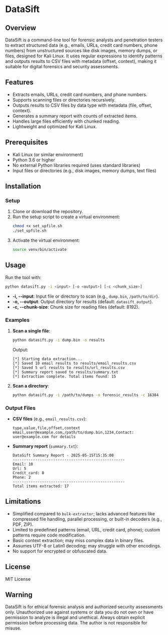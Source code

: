 # DataSift

## Overview
DataSift is a command-line tool for forensic analysts and penetration testers to extract structured data (e.g., emails, URLs, credit card numbers, phone numbers) from unstructured sources like disk images, memory dumps, or files, designed for Kali Linux. It uses regular expressions to identify patterns and outputs results to CSV files with metadata (offset, context), making it suitable for digital forensics and security assessments.

## Features
- Extracts emails, URLs, credit card numbers, and phone numbers.
- Supports scanning files or directories recursively.
- Outputs results to CSV files by data type with metadata (file, offset, context).
- Generates a summary report with counts of extracted items.
- Handles large files efficiently with chunked reading.
- Lightweight and optimized for Kali Linux.

## Prerequisites
- Kali Linux (or similar environment)
- Python 3.6 or higher
- No external Python libraries required (uses standard libraries)
- Input files or directories (e.g., disk images, memory dumps, text files)

## Installation

### Setup
1. Clone or download the repository.
2. Run the setup script to create a virtual environment:
   ```bash
   chmod +x set_upfile.sh
   ./set_upfile.sh
   ```
3. Activate the virtual environment:
   ```bash
   source venv/bin/activate
   ```

## Usage
Run the tool with:
```bash
python datasift.py -i <input> [-o <output>] [-c <chunk_size>]
```

- **-i, --input**: Input file or directory to scan (e.g., `dump.bin`, `/path/to/dir`).
- **-o, --output**: Output directory for results (default: `datasift_output`).
- **-c, --chunk-size**: Chunk size for reading files (default: 8192).

### Examples
1. **Scan a single file**:
   ```bash
   python datasift.py -i dump.bin -o results
   ```
   Output:
   ```
   [*] Starting data extraction...
   [*] Saved 10 email results to results/email_results.csv
   [*] Saved 5 url results to results/url_results.csv
   [*] Summary report saved to results/summary.txt
   [*] Extraction complete. Total items found: 15
   ```

2. **Scan a directory**:
   ```bash
   python datasift.py -i /path/to/dumps -o forensic_results -c 16384
   ```

### Output Files
- **CSV files** (e.g., `email_results.csv`):
  ```csv
  type,value,file,offset,context
  email,user@example.com,/path/to/dump.bin,1234,Contact: user@example.com for details
  ```
- **Summary report** (`summary.txt`):
  ```
  DataSift Summary Report - 2025-05-15T15:35:00
  --------------------------------------------------
  Email: 10
  Url: 5
  Credit_card: 0
  Phone: 2
  --------------------------------------------------
  Total items extracted: 17
  ```

## Limitations
- Simplified compared to `bulk-extractor`; lacks advanced features like compressed file handling, parallel processing, or built-in decoders (e.g., PDF, ZIP).
- Limited to predefined patterns (email, URL, credit card, phone); custom patterns require code modification.
- Basic context extraction; may miss complex data in binary files.
- Assumes UTF-8 or Latin1 decoding; may struggle with other encodings.
- No support for encrypted or obfuscated data.

## License
MIT License

## Warning
DataSift is for ethical forensic analysis and authorized security assessments only. Unauthorized use against systems or data you do not own or have permission to analyze is illegal and unethical. Always obtain explicit permission before processing data. The author is not responsible for misuse.